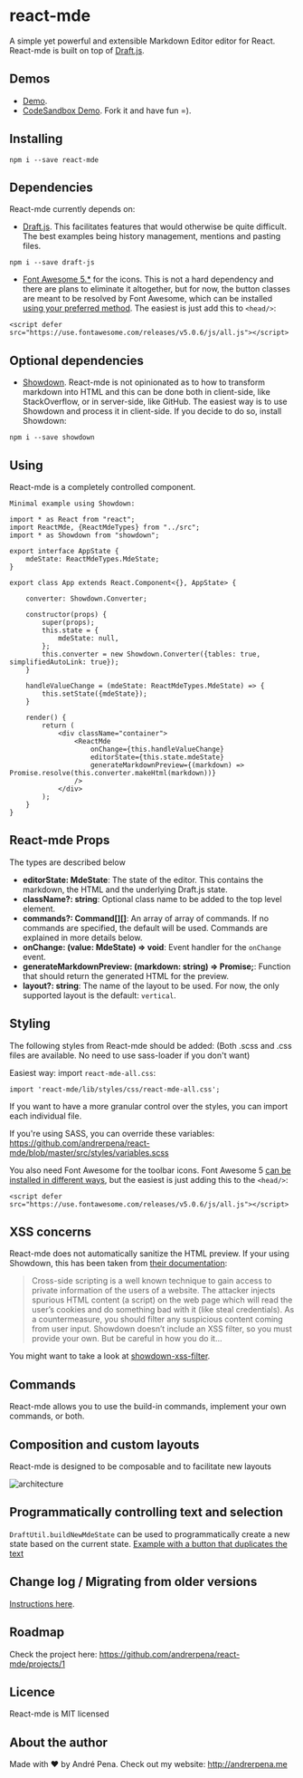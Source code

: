 # react-mde

A simple yet powerful and extensible Markdown Editor editor for React. React-mde is built on top of [Draft.js](https://draftjs.org/).

## Demos

- [Demo](http://andrerpena.me/react-mde/).
- [CodeSandbox Demo](https://codesandbox.io/s/o5vpjwyp79). Fork it and have fun =).

## Installing

    npm i --save react-mde

## Dependencies

React-mde currently depends on:

- [Draft.js](https://draftjs.org/). This facilitates features that would otherwise be quite
difficult. The best examples being history management, mentions and pasting files.
<!-- -->

    npm i --save draft-js

- [Font Awesome 5.*](https://fontawesome.com/) for the icons. This is not a hard dependency and there are plans to eliminate it altogether, but for now,
the button classes are meant to be resolved by Font Awesome, which can be installed [using your preferred method](https://fontawesome.com/how-to-use/svg-with-js).
The easiest is just add this to `<head/>`:
<!-- -->

    <script defer src="https://use.fontawesome.com/releases/v5.0.6/js/all.js"></script>
 
## Optional dependencies

- [Showdown](https://github.com/showdownjs/showdown). React-mde is not opinionated as to how to transform markdown into HTML and this can be done both in client-side,
like StackOverflow, or in server-side, like GitHub. The easiest way is to use Showdown and process it in client-side. If you
decide to do so, install Showdown:
<!-- -->

    npm i --save showdown

## Using

React-mde is a completely controlled component.
    
    Minimal example using Showdown:
    
    import * as React from "react";
    import ReactMde, {ReactMdeTypes} from "../src";
    import * as Showdown from "showdown";
    
    export interface AppState {
        mdeState: ReactMdeTypes.MdeState;
    }
    
    export class App extends React.Component<{}, AppState> {
    
        converter: Showdown.Converter;
    
        constructor(props) {
            super(props);
            this.state = {
                mdeState: null,
            };
            this.converter = new Showdown.Converter({tables: true, simplifiedAutoLink: true});
        }
    
        handleValueChange = (mdeState: ReactMdeTypes.MdeState) => {
            this.setState({mdeState});
        }
    
        render() {
            return (
                <div className="container">
                    <ReactMde
                        onChange={this.handleValueChange}
                        editorState={this.state.mdeState}
                        generateMarkdownPreview={(markdown) => Promise.resolve(this.converter.makeHtml(markdown))}
                    />
                </div>
            );
        }
    }


## React-mde Props

The types are described below

- **editorState: MdeState**: The state of the editor. This contains the markdown, the HTML and the underlying Draft.js state.
- **className?: string**: Optional class name to be added to the top level element.
- **commands?: Command[][]**: An array of array of commands. If no commands are specified, the default will be used. Commands are explained in more details below.
- **onChange: (value: MdeState) => void**: Event handler for the `onChange` event.
- **generateMarkdownPreview: (markdown: string) => Promise<string>;**: Function that should return the generated HTML for the preview.
- **layout?: string**: The name of the layout to be used. For now, the only supported layout is the default: `vertical`.

## Styling

The following styles from React-mde should be added: (Both .scss and .css files are available. No need to use sass-loader if you don't want)

Easiest way: import `react-mde-all.css`:

    import 'react-mde/lib/styles/css/react-mde-all.css';
    
If you want to have a more granular control over the styles, you can import each individual file.
    
If you're using SASS, you can override these variables: https://github.com/andrerpena/react-mde/blob/master/src/styles/variables.scss

You also need Font Awesome for the toolbar icons. Font Awesome 5 [can be installed in different ways](https://fontawesome.com/how-to-use/svg-with-js),
but the easiest is just adding this to the `<head/>`:

    <script defer src="https://use.fontawesome.com/releases/v5.0.6/js/all.js"></script>

## XSS concerns

React-mde does not automatically sanitize the HTML preview. If your using Showdown,
this has been taken from [their documentation](https://github.com/showdownjs/showdown/wiki/Markdown's-XSS-Vulnerability-(and-how-to-mitigate-it)):
    
> Cross-side scripting is a well known technique to gain access to private information of the users
of a website. The attacker injects spurious HTML content (a script) on the web page which will read 
the user’s cookies and do something bad with it (like steal credentials). As a countermeasure,
 you should filter any suspicious content coming from user input. Showdown doesn’t include an 
 XSS filter, so you must provide your own. But be careful in how you do it…
 
You might want to take a look at [showdown-xss-filter](https://github.com/VisionistInc/showdown-xss-filter).

## Commands

React-mde allows you to use the build-in commands, implement your own commands, or both.

## Composition and custom layouts

React-mde is designed to be composable and to facilitate new layouts

![architecture](https://github.com/andrerpena/react-mde/blob/master/assets/architecture.png)

## Programmatically controlling text and selection

`DraftUtil.buildNewMdeState` can be used to programmatically create a new state based on the current state.
[Example with a button that duplicates the text](https://codesandbox.io/s/l4jlp3p5om)

## Change log / Migrating from older versions

[Instructions here](https://github.com/andrerpena/react-mde/blob/master/docs-md/ChangeLogMigrating.md).

## Roadmap

Check the project here: https://github.com/andrerpena/react-mde/projects/1

## Licence

React-mde is MIT licensed

## About the author

Made with :heart: by André Pena. Check out my website: http://andrerpena.me
